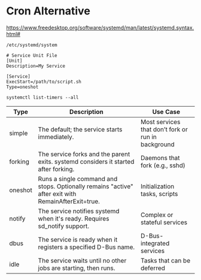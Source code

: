 # Cron Alternative

<https://www.freedesktop.org/software/systemd/man/latest/systemd.syntax.html#>

```
/etc/systemd/system

# Service Unit File
[Unit]
Description=My Service

[Service]
ExecStart=/path/to/script.sh
Type=oneshot

```

```
systemctl list-timers --all
```

Type    | Description                                                                                        | Use Case
--------|----------------------------------------------------------------------------------------------------|---------------------------------------------------
simple  | The default; the service starts immediately.                                                       | Most services that don’t fork or run in background
forking | The service forks and the parent exits. systemd considers it started after forking.                | Daemons that fork (e.g., sshd)
oneshot | Runs a single command and stops. Optionally remains "active" after exit with RemainAfterExit=true. | Initialization tasks, scripts
notify  | The service notifies systemd when it's ready. Requires sd_notify support.                          | Complex or stateful services
dbus    | The service is ready when it registers a specified D-Bus name.                                     | D-Bus-integrated services
idle    | The service waits until no other jobs are starting, then runs.                                     | Tasks that can be deferred
